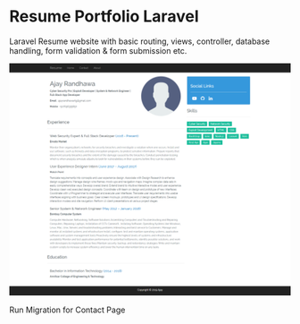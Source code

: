 # Resume Portfolio Laravel

Laravel Resume website with basic routing, views, controller, database handling, form validation & form submission etc. 

<img src="view.png" >

Run Migration for Contact Page
